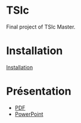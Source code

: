 # TSIc
Final project of TSIc Master.

# Installation

[Installation](data/installation.md)

# Présentation

* [PDF](soutenance/presentation.pdf)
* [PowerPoint](soutenance/presentation.pptx)
